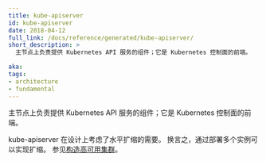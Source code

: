 ```yaml
---
title: kube-apiserver
id: kube-apiserver
date: 2018-04-12
full_link: /docs/reference/generated/kube-apiserver/
short_description: >
  主节点上负责提供 Kubernetes API 服务的组件；它是 Kubernetes 控制面的前端。

aka: 
tags:
- architecture
- fundamental
---
```


<!--
title: kube-apiserver
id: kube-apiserver
date: 2018-04-12
full_link: /docs/reference/generated/kube-apiserver/
short_description: >
  Component on the master that exposes the Kubernetes API. It is the front-end for the Kubernetes control plane. 

aka: 
tags:
- architecture
- fundamental
-->

<!--
 Component on the master that exposes the Kubernetes API. It is the front-end for the Kubernetes control plane. 
-->

主节点上负责提供 Kubernetes API 服务的组件；它是 Kubernetes 控制面的前端。

<!--more--> 

<!--
It is designed to scale horizontally - that is, it scales by deploying more instances. See [Building High-Availability Clusters](/docs/admin/high-availability/).
-->

kube-apiserver 在设计上考虑了水平扩缩的需要。
换言之，通过部署多个实例可以实现扩缩。
参见[构造高可用集群](/zh/docs/admin/high-availability/)。

